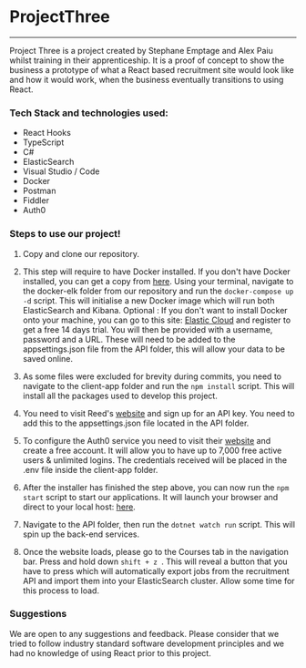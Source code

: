 # ProjectThree 
---

Project Three is a project created by Stephane Emptage and Alex Paiu whilst training in their apprenticeship. It is a proof of concept to show the business a prototype of what a React based recruitment site would look like and how it would work, when the business eventually transitions to using React.  


### Tech Stack and technologies used:

- React Hooks
- TypeScript
- C# 
- ElasticSearch
- Visual Studio / Code
- Docker
- Postman
- Fiddler
- Auth0

### Steps to use our project!


1. Copy and clone our repository.

2.  This step will require to have Docker installed. If you don't have Docker installed, you can get a copy from [here](https://www.docker.com/products/docker-desktop). Using your terminal, navigate to the docker-elk folder from our repository and run the `docker-compose up -d` script. This will initialise a new Docker image which will run both ElasticSearch and Kibana.  Optional : If you don't want to install Docker onto your machine, you can go to this site: [Elastic Cloud](https://cloud.elastic.co/registration?elektra=downloads-overview&storm=elasticsearch) and register to get a free 14 days trial. You will then be provided with a username, password and a URL. These will need to be added to the appsettings.json file from the API folder, this will allow your data to be saved online.

3. As some files were excluded for brevity during commits, you need to navigate to the client-app folder and run the `npm install` script. This will install all the packages used to develop this project.

4. You need to visit Reed's [website](https://www.reed.co.uk/developers/jobseeker) and sign up for an API key. You need to add this to the appsettings.json file located in the API folder. 

5. To configure the Auth0 service you need to visit their [website](https://auth0.com/signup?&signUpData=%7B%22category%22%3A%22button%22%7D)  and create a free account. It will allow you to have up to 7,000 free active users & unlimited logins. The credentials received will be placed in the .env file inside the client-app folder.

6. After the installer has finished the step above, you can now run the `npm start` script to start our applications. It will launch your browser and direct to your local host: [here](http://localhost:3000).

7. Navigate to the API folder,  then run the `dotnet watch run` script. This will spin up the back-end services.

8. Once the website loads, please go to the Courses tab in the navigation bar. Press and hold down `shift + z `. This will reveal a button that you have to press which will automatically export jobs from the recruitment API and import them into your ElasticSearch cluster. Allow some time for this process to load. 

### Suggestions

We are open to any suggestions and feedback. Please consider that we tried to follow industry standard software development principles and we had no knowledge of using React prior to this project. 



